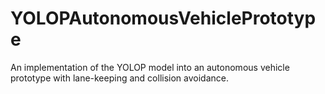# YOLOPAutonomousVehiclePrototype
An implementation of the YOLOP model into an autonomous vehicle prototype with lane-keeping and collision avoidance.
